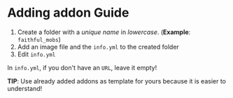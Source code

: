 # Adding addon Guide
1. Create a folder with a *unique name* in *lowercase*. (**Example**: `faithful_mobs`)
2. Add an image file and the `info.yml` to the created folder
3. Edit `info.yml`

In `info.yml`, if you don't have an `URL`, leave it empty!

**TIP**: Use already added addons as template for yours because it is easier to understand!
